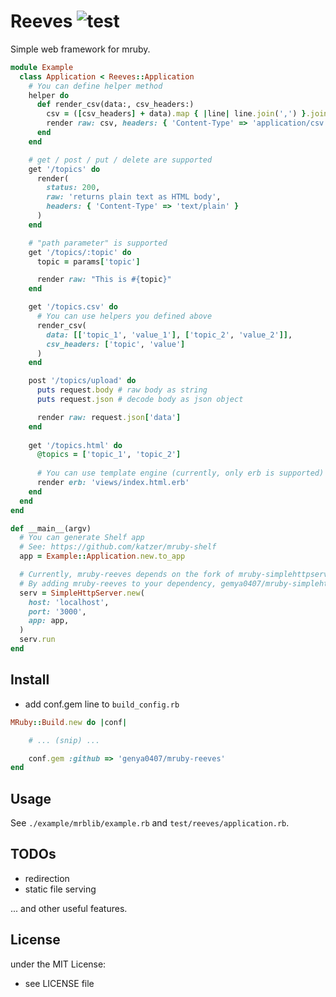 # Reeves ![test](https://github.com/genya0407/mruby-reeves/actions/workflows/test.yml/badge.svg)

Simple web framework for mruby.

```ruby
module Example
  class Application < Reeves::Application
    # You can define helper method
    helper do
      def render_csv(data:, csv_headers:)
        csv = ([csv_headers] + data).map { |line| line.join(',') }.join("\n")
        render raw: csv, headers: { 'Content-Type' => 'application/csv' }
      end
    end

    # get / post / put / delete are supported
    get '/topics' do
      render(
        status: 200,
        raw: 'returns plain text as HTML body',
        headers: { 'Content-Type' => 'text/plain' }
      )
    end

    # "path parameter" is supported
    get '/topics/:topic' do
      topic = params['topic']

      render raw: "This is #{topic}"
    end

    get '/topics.csv' do
      # You can use helpers you defined above
      render_csv(
        data: [['topic_1', 'value_1'], ['topic_2', 'value_2']],
        csv_headers: ['topic', 'value']
      )
    end

    post '/topics/upload' do
      puts request.body # raw body as string
      puts request.json # decode body as json object

      render raw: request.json['data']
    end
    
    get '/topics.html' do
      @topics = ['topic_1', 'topic_2']
      
      # You can use template engine (currently, only erb is supported)
      render erb: 'views/index.html.erb'
    end
  end
end

def __main__(argv)
  # You can generate Shelf app
  # See: https://github.com/katzer/mruby-shelf
  app = Example::Application.new.to_app

  # Currently, mruby-reeves depends on the fork of mruby-simplehttpserver (genya0407/mruby-simplehttpserver).
  # By adding mruby-reeves to your dependency, gemya0407/mruby-simplehttpserver is also added.
  serv = SimpleHttpServer.new(
    host: 'localhost',
    port: '3000',
    app: app,
  )
  serv.run
end
```

## Install

- add conf.gem line to `build_config.rb`

```ruby
MRuby::Build.new do |conf|

    # ... (snip) ...

    conf.gem :github => 'genya0407/mruby-reeves'
end
```
## Usage

See `./example/mrblib/example.rb` and `test/reeves/application.rb`.

## TODOs

- redirection
- static file serving

... and other useful features.

## License

under the MIT License:
- see LICENSE file
